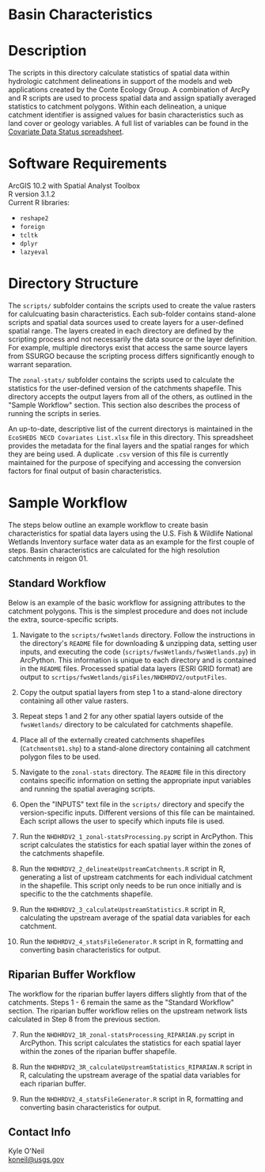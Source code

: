 Basin Characteristics
=====================

# Description

The scripts in this directory calculate statistics of spatial data within hydrologic catchment delineations in support of the models and web applications created by the Conte Ecology Group. A combination of ArcPy and R scripts are used to process spatial data and assign spatially averaged statistics to catchment polygons. Within each delineation, a unique catchment identifier is assigned values for basin characteristics such as land cover or geology variables. A full list of variables can be found in the [Covariate Data Status spreadsheet](https://github.com/Conte-Ecology/shedsData/blob/master/basinCharacteristics/Covariate%20Data%20Status%20-%20High%20Res%20Delineation.xlsx).


# Software Requirements

ArcGIS 10.2 with Spatial Analyst Toolbox  
R version 3.1.2  
Current R libraries:  
  - `reshape2`
  - `foreign`
  - `tcltk`
  - `dplyr`
  - `lazyeval`

# Directory Structure

The `scripts/` subfolder contains the scripts used to create the value rasters 
for calulcuating basin characteristics. Each sub-folder contains stand-alone 
scripts and spatial data sources used to create layers for a user-defined spatial range. The layers created in each directory are defined by the scripting process and not necessarily the data source or the layer definition. For example, multiple directorys exist that access the same source layers from SSURGO because the scripting process differs significantly enough to warrant separation.

The `zonal-stats/` subfolder contains the scripts used to calculate the statistics for the user-defined version of the catchments shapefile. This directory accepts the output layers from all of the others, as outlined in the "Sample Workflow" section. This section also describes the process of running the scripts in series.

An up-to-date, descriptive list of the current directorys is maintained in the `EcoSHEDS NECD Covariates List.xlsx` file in this directory. This spreadsheet provides the metadata for the final layers and the spatial ranges for which they are being used. A duplicate `.csv` version of this file is currently maintained for the purpose of specifying and accessing the conversion factors for final output of basin characteristics.


# Sample Workflow

The steps below outline an example workflow to create basin characteristics for spatial data layers using the U.S. Fish & Wildlife National Wetlands Inventory surface water data as an example for the first couple of steps. Basin characteristics are calculated for the high resolution catchments in reigon 01.

## Standard Workflow

Below is an example of the basic workflow for assigning attributes to the catchment polygons. This is the simplest procedure and does not include the extra, source-specific scripts.

1. Navigate to the `scripts/fwsWetlands` directory. Follow the 
instructions in the directory's `README` file for downloading & unzipping data, 
setting user inputs, and executing the code (`scripts/fwsWetlands/fwsWetlands.py`) in ArcPython. This information is unique to each directory and is contained in the `README` files. Processed spatial data layers (ESRI GRID format) are output to `scrtips/fwsWetlands/gisFiles/NHDHRDV2/outputFiles`.

2. Copy the output spatial layers from step 1 to a stand-alone directory 
containing all other value rasters.

3. Repeat steps 1 and 2 for any other spatial layers outside of the 
`fwsWetlands/` directory to be calculated for catchments shapefile.

4. Place all of the externally created catchments shapefiles (`Catchments01.shp`) 
to a stand-alone directory containing all catchment polygon files to be used.

1. Navigate to the `zonal-stats` directory. The `README` 
file in this directory contains specific information on setting the appropriate input 
variables and running the spatial averaging scripts. 

6. Open the "INPUTS" text file in the `scripts/` directory and specify the 
version-specific inputs. Different versions of this file can be maintained. Each 
script allows the user to specify which inputs file is used.

7. Run the `NHDHRDV2_1_zonal-statsProcessing.py` script in ArcPython. 
This script calculates the statistics for each spatial layer within the zones 
of the catchments shapefile.

8. Run the `NHDHRDV2_2_delineateUpstreamCatchments.R` script in R, generating a 
list of upstream catchments for each individual catchment in the shapefile. This 
script only needs to be run once initially and is specific to the the catchments 
shapefile.

9. Run the `NHDHRDV2_3_calculateUpstreamStatistics.R` script in R, calculating the upstream average of the spatial data variables for each catchment.

10. Run the `NHDHRDV2_4_statsFileGenerator.R` script in R, formatting and converting 
basin characteristics for output.


## Riparian Buffer Workflow
The workflow for the riparian buffer layers differs slightly from that of the 
catchments. Steps 1 - 6 remain the same as the "Standard Workflow" section. The 
riparian buffer workflow relies on the upstream network lists calculated in Step 
8 from the previous section. 

7. Run the `NHDHRDV2_1R_zonal-statsProcessing_RIPARIAN.py` script in 
ArcPython. This script calculates the statistics for each spatial layer within 
the zones of the riparian buffer shapefile.

9. Run the `NHDHRDV2_3R_calculateUpstreamStatistics_RIPARIAN.R` script in R, 
calculating the upstream average of the spatial data variables for each riparian 
buffer.

10. Run the `NHDHRDV2_4_statsFileGenerator.R` script in R, formatting and 
converting basin characteristics for output.


## Contact Info

Kyle O'Neil  
koneil@usgs.gov  

